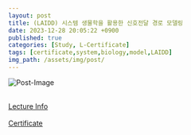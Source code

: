 ```yaml
---
layout: post
title: (LAIDD) 시스템 생물학을 활용한 신호전달 경로 모델링
date: 2023-12-28 20:05:22 +0900
published: true
categories: [Study, L-Certificate]
tags: [certificate,system,biology,model,LAIDD]
img_path: /assets/img/post/
---
```


![Post-Image](CERTIFICATE-pathway_modeling_with_system_biology.png)
<br><br>

[Lecture Info](https://www.laidd.org/local/ubonline/view.php?id=279&group=1&returnurl=aHR0cHM6Ly93d3cubGFpZGQub3JnL2xvY2FsL3Vib25saW5lL2luZGV4LnBocD9vcmRlcnR5cGU9cmNfZCZncm91cD0xJmtleXdvcmQ9JUVDJThCJTlDJUVDJThBJUE0JUVEJTg1JTlDKyVFQyU4MyU5RCVFQiVBQyVCQyVFRCU5NSU5OSVFQyU5RCU4NCslRUQlOTklOUMlRUMlOUElQTklRUQlOTUlOUMrJUVDJThCJUEwJUVEJTk4JUI4JUVDJUEwJTg0JUVCJThCJUFDKyVFQSVCMiVCRCVFQiVBMSU5QyslRUIlQUElQTglRUIlOEQlQjglRUIlQTclODEmZW5yb2xfc3RhcnQ9JmVucm9sX2VuZD0mc3R1ZHlfc3RhcnQ9JnN0dWR5X2VuZD0mcmVjb21tZW5kLW9ub2ZmPTA=)
<br><br>
[Certificate](https://www.laidd.org/local/ubonline/view.php?id=279&group=1&returnurl=aHR0cHM6Ly93d3cubGFpZGQub3JnL2xvY2FsL3Vib25saW5lL2luZGV4LnBocD9vcmRlcnR5cGU9cmNfZCZncm91cD0xJmtleXdvcmQ9JUVDJThCJTlDJUVDJThBJUE0JUVEJTg1JTlDKyVFQyU4MyU5RCVFQiVBQyVCQyVFRCU5NSU5OSVFQyU5RCU4NCslRUQlOTklOUMlRUMlOUElQTklRUQlOTUlOUMrJUVDJThCJUEwJUVEJTk4JUI4JUVDJUEwJTg0JUVCJThCJUFDKyVFQSVCMiVCRCVFQiVBMSU5QyslRUIlQUElQTglRUIlOEQlQjglRUIlQTclODEmZW5yb2xfc3RhcnQ9JmVucm9sX2VuZD0mc3R1ZHlfc3RhcnQ9JnN0dWR5X2VuZD0mcmVjb21tZW5kLW9ub2ZmPTA=)